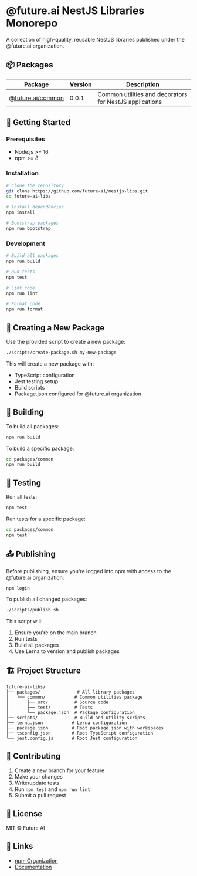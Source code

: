 # @future.ai NestJS Libraries Monorepo

A collection of high-quality, reusable NestJS libraries published under the @future.ai organization.

## 📦 Packages

| Package | Version | Description |
|---------|---------|-------------|
| [@future.ai/common](./packages/common) | 0.0.1 | Common utilities and decorators for NestJS applications |

## 🚀 Getting Started

### Prerequisites

- Node.js >= 16
- npm >= 8

### Installation

```bash
# Clone the repository
git clone https://github.com/future-ai/nestjs-libs.git
cd future-ai-libs

# Install dependencies
npm install

# Bootstrap packages
npm run bootstrap
```

### Development

```bash
# Build all packages
npm run build

# Run tests
npm test

# Lint code
npm run lint

# Format code
npm run format
```

## 📝 Creating a New Package

Use the provided script to create a new package:

```bash
./scripts/create-package.sh my-new-package
```

This will create a new package with:
- TypeScript configuration
- Jest testing setup
- Build scripts
- Package.json configured for @future.ai organization

## 🔨 Building

To build all packages:

```bash
npm run build
```

To build a specific package:

```bash
cd packages/common
npm run build
```

## 🧪 Testing

Run all tests:

```bash
npm test
```

Run tests for a specific package:

```bash
cd packages/common
npm test
```

## 📤 Publishing

Before publishing, ensure you're logged into npm with access to the @future.ai organization:

```bash
npm login
```

To publish all changed packages:

```bash
./scripts/publish.sh
```

This script will:
1. Ensure you're on the main branch
2. Run tests
3. Build all packages
4. Use Lerna to version and publish packages

## 🏗️ Project Structure

```
future-ai-libs/
├── packages/              # All library packages
│   └── common/           # Common utilities package
│       ├── src/          # Source code
│       ├── test/         # Tests
│       └── package.json  # Package configuration
├── scripts/              # Build and utility scripts
├── lerna.json           # Lerna configuration
├── package.json         # Root package.json with workspaces
├── tsconfig.json        # Root TypeScript configuration
└── jest.config.js       # Root Jest configuration
```

## 🤝 Contributing

1. Create a new branch for your feature
2. Make your changes
3. Write/update tests
4. Run `npm test` and `npm run lint`
5. Submit a pull request

## 📄 License

MIT © Future AI

## 🔗 Links

- [npm Organization](https://www.npmjs.com/org/future.ai)
- [Documentation](https://future.ai/docs)